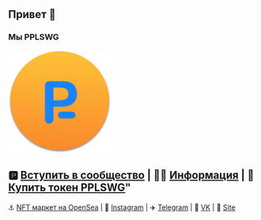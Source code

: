 ## Привет 👋 
### Мы PPLSWG 

![IMG](https://github.com/PPLSWG/.github/blob/main/profile/pplswg%20logo%20200x200.png)

🅿️ [Вступить в сообщество](https://form.jotform.com/220344118123341) |
👩‍💻 [Информация](https://pplswg.notion.site) |
🔷 [Купить токен PPLSWG](https://waves.exchange/trading/spot/AUcFyrKTt4rJCVuMXv6eMge5d4s2SEY4DRaAhzBvKgKC_USDN)"
---
⚓️ [NFT маркет на OpenSea](https://opensea.io/PPLSWG) | 
🍿 [Instagram](https://instagram.com/pp1swg) |
✈️ [Telegram](https://t.me/pplswg) | 
🔽 [VK](https://vk.com/pplswg) | 
🧙 [Site](https://pplswg.unicornplatform.page)
